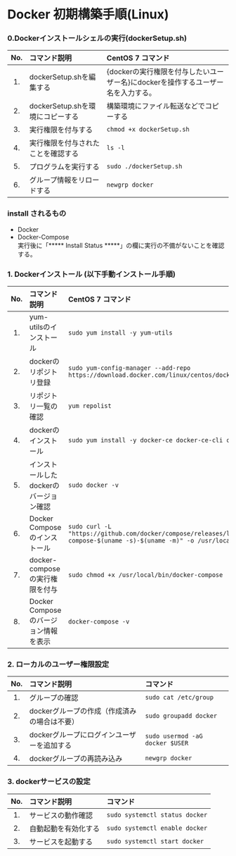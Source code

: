 # Docker 初期構築手順(Linux)
### 0.Dockerインストールシェルの実行(dockerSetup.sh)
|No.|コマンド説明|CentOS 7 コマンド|
|:---:|:---|:---|
|1.|dockerSetup.shを編集する|{dockerの実行権限を付与したいユーザー名}にdockerを操作するユーザー名を入力する。|
|2.|dockerSetup.shを環境にコピーする|構築環境にファイル転送などでコピーする|
|3.|実行権限を付与する|`chmod +x dockerSetup.sh`|
|4.|実行権限を付与されたことを確認する|`ls -l`|
|5.|プログラムを実行する|`sudo ./dockerSetup.sh`|
|6.|グループ情報をリロードする|`newgrp docker`|

### install されるもの  
 - Docker  
 - Docker-Compose  
実行後に「***** Install Status *****」の欄に実行の不備がないことを確認する。  

### 1. Dockerインストール (以下手動インストール手順)
|No.|コマンド説明|CentOS 7 コマンド|
|:---:|:---|:---|
|1.|yum-utilsのインストール|`sudo yum install -y yum-utils `|
|2.|dockerのリポジトリ登録|`sudo yum-config-manager --add-repo https://download.docker.com/linux/centos/docker-ce.repo`|
|3.|リポジトリ一覧の確認|`yum repolist`|
|4.|dockerのインストール|`sudo yum install -y docker-ce docker-ce-cli containerd.io`|
|5.|インストールしたdockerのバージョン確認|`sudo docker -v`|
|6.|Docker Composeのインストール|`sudo curl -L "https://github.com/docker/compose/releases/latest/download/docker-compose-$(uname -s)-$(uname -m)" -o /usr/local/bin/docker-compose`|
|7.|docker-composeの実行権限を付与|`sudo chmod +x /usr/local/bin/docker-compose`|
|8.|Docker Composeのバージョン情報を表示|`docker-compose -v`|
### 2. ローカルのユーザー権限設定
|No.|コマンド説明|コマンド|
|:---:|:---|:---|
|1.|グループの確認|`sudo cat /etc/group`|
|2.|dockerグループの作成（作成済みの場合は不要）|`sudo groupadd docker`|
|3.|dockerグループにログインユーザーを追加する|`sudo usermod -aG docker $USER`|
|4.|dockerグループの再読み込み|`newgrp docker`|
### 3. dockerサービスの設定
|No.|コマンド説明|コマンド|
|:---:|:---|:---|
|1.|サービスの動作確認|`sudo systemctl status docker`|
|2.|自動起動を有効化する|`sudo systemctl enable docker`|
|3.|サービスを起動する|`sudo systemctl start docker`|
